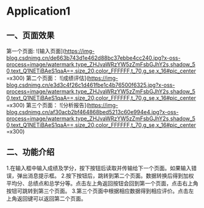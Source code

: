 # Application1
## 一、页面效果
第一个页面:
![输入页面](https://img-blog.csdnimg.cn/de663b743d1e462d88bc37ebbe4cc240.jpg?x-oss-process=image/watermark,type_ZHJvaWRzYW5zZmFsbGJhY2s,shadow_50,text_Q1NETiBAeS1qaA==,size_20,color_FFFFFF,t_70,g_se,x_16#pic_center =x300)
第二个页面：
![成绩评估](https://img-blog.csdnimg.cn/e3d3c4f26c1d461fbe1c4b76500f6325.jpg?x-oss-process=image/watermark,type_ZHJvaWRzYW5zZmFsbGJhY2s,shadow_50,text_Q1NETiBAeS1qaA==,size_20,color_FFFFFF,t_70,g_se,x_16#pic_center =x300) 
第三个页面：
![分析报告](https://img-blog.csdnimg.cn/af30acb2bf464868bed5213c60e994e4.jpg?x-oss-process=image/watermark,type_ZHJvaWRzYW5zZmFsbGJhY2s,shadow_50,text_Q1NETiBAeS1qaA==,size_20,color_FFFFFF,t_70,g_se,x_16#pic_center =x300)
## 二、功能介绍

1.在输入框中输入成绩及学分，按下按钮后读取并传输给下一个页面。如果输入错误，弹出消息提示框。
2.按下按钮后，跳转到第二个页面。数据转换后得到加权平均分、总绩点和总学分等。点击左上角返回按钮会回到第一个页面，点击右上角按钮可跳转到第三个页面。
3.第三个页面中根据相应数据得到相应评价。点击左上角返回键可以返回第二个页面。
